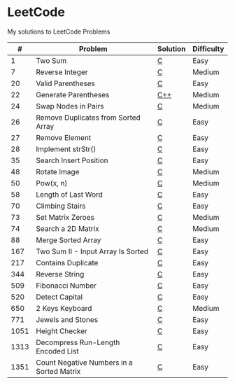 # LeetCode

My solutions to LeetCode Problems

| #    | Problem                                   | Solution                                                                                         | Difficulty |
| ---- | ----------------------------------------- | ------------------------------------------------------------------------------------------------ | ---------- |
| 1    | Two Sum                                   | [C](https://github.com/jinxuan-owyong/leetcode/blob/master/c/0001_TwoSum.c)                      | Easy       |
| 7    | Reverse Integer                           | [C](https://github.com/jinxuan-owyong/leetcode/blob/master/c/0007_ReverseInteger.c)              | Medium     |
| 20   | Valid Parentheses                         | [C](https://github.com/jinxuan-owyong/leetcode/blob/master/c/0020_ValidParentheses.c)            | Easy       |
| 22   | Generate Parentheses                      | [C++](https://github.com/jinxuan-owyong/leetcode/blob/master/cpp/0022_GenerateParantheses.cpp)   | Medium     |
| 24   | Swap Nodes in Pairs                       | [C](https://github.com/jinxuan-owyong/leetcode/blob/master/c/0024_SwapNodesInPairs.c)            | Medium     |
| 26   | Remove Duplicates from Sorted Array       | [C](https://github.com/jinxuan-owyong/leetcode/blob/master/c/0026_RemoveDuplicatesSortedArray.c) | Easy       |
| 27   | Remove Element                            | [C](https://github.com/jinxuan-owyong/leetcode/blob/master/c/0027_RemoveElement.c)               | Easy       |
| 28   | Implement strStr()                        | [C](https://github.com/jinxuan-owyong/leetcode/blob/master/c/0028_ImplementStrStr.c)             | Easy       |
| 35   | Search Insert Position                    | [C](https://github.com/jinxuan-owyong/leetcode/blob/master/c/0035_SearchInsertPosition.c)        | Easy       |
| 48   | Rotate Image                              | [C](https://github.com/jinxuan-owyong/leetcode/blob/master/c/0048_RotateImage.c)                 | Medium     |
| 50   | Pow(x, n)                                 | [C](https://github.com/jinxuan-owyong/leetcode/blob/master/c/0050_PowXN.c)                       | Medium     |
| 58   | Length of Last Word                       | [C](https://github.com/jinxuan-owyong/leetcode/blob/master/c/0058_LengthLastWord.c)              | Easy       |
| 70   | Climbing Stairs                           | [C](https://github.com/jinxuan-owyong/leetcode/blob/master/c/0070_ClimbingStairs.c)              | Easy       |
| 73   | Set Matrix Zeroes                         | [C](https://github.com/jinxuan-owyong/leetcode/blob/master/c/0073_SetMatrixZeroes.c)             | Medium     |
| 74   | Search a 2D Matrix                        | [C](https://github.com/jinxuan-owyong/leetcode/blob/master/c/0074_Search2DMatrix.c)              | Medium     |
| 88   | Merge Sorted Array                        | [C](https://github.com/jinxuan-owyong/leetcode/blob/master/c/0088_MergeSortedArray.c)            | Easy       |
| 167  | Two Sum II - Input Array Is Sorted        | [C](https://github.com/jinxuan-owyong/leetcode/blob/master/c/0167_TwoSumII.c)                    | Easy       |
| 217  | Contains Duplicate                        | [C](https://github.com/jinxuan-owyong/leetcode/blob/master/c/0217_ContainsDuplicate.c)           | Easy       |
| 344  | Reverse String                            | [C](https://github.com/jinxuan-owyong/leetcode/blob/master/c/0344_ReverseString.c)               | Easy       |
| 509  | Fibonacci Number                          | [C](https://github.com/jinxuan-owyong/leetcode/blob/master/c/0509_FibonacciNumber.c)             | Easy       |
| 520  | Detect Capital                            | [C](https://github.com/jinxuan-owyong/leetcode/blob/master/c/0520_DetectCapital.c)               | Easy       |
| 650  | 2 Keys Keyboard                           | [C](https://github.com/jinxuan-owyong/leetcode/blob/master/c/0650_2KeysKeyboard.c)               | Medium     |
| 771  | Jewels and Stones                         | [C](https://github.com/jinxuan-owyong/leetcode/blob/master/c/0771_JewelsStones.c)                | Easy       |
| 1051 | Height Checker                            | [C](https://github.com/jinxuan-owyong/leetcode/blob/master/c/1051_HeightChecker.c)               | Easy       |
| 1313 | Decompress Run-Length Encoded List        | [C](https://github.com/jinxuan-owyong/leetcode/blob/master/c/1313_DecompressRLEList.c)           | Easy       |
| 1351 | Count Negative Numbers in a Sorted Matrix | [C](https://github.com/jinxuan-owyong/leetcode/blob/master/c/1351_CountNegativeSortedMatrix.c)   | Easy       |
